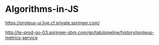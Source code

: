 # Algorithms-in-JS





https://proteus-ui.live.cf.private.springer.com/

http://te-prod-go-03.springer-sbm.com/go/tab/pipeline/history/proteus-metrics-service
